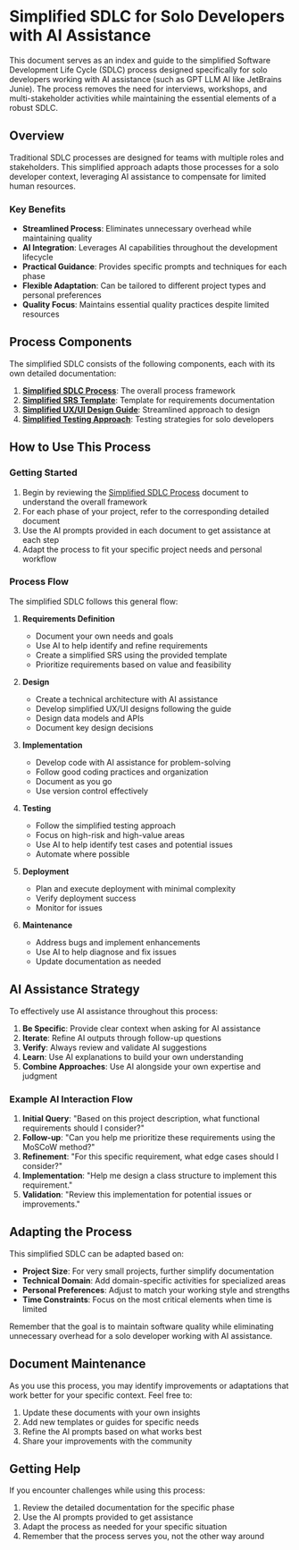 # Simplified SDLC for Solo Developers with AI Assistance

This document serves as an index and guide to the simplified Software Development Life Cycle (SDLC) process designed specifically for solo developers working with AI assistance (such as GPT LLM AI like JetBrains Junie). The process removes the need for interviews, workshops, and multi-stakeholder activities while maintaining the essential elements of a robust SDLC.

## Overview

Traditional SDLC processes are designed for teams with multiple roles and stakeholders. This simplified approach adapts those processes for a solo developer context, leveraging AI assistance to compensate for limited human resources.

### Key Benefits

- **Streamlined Process**: Eliminates unnecessary overhead while maintaining quality
- **AI Integration**: Leverages AI capabilities throughout the development lifecycle
- **Practical Guidance**: Provides specific prompts and techniques for each phase
- **Flexible Adaptation**: Can be tailored to different project types and personal preferences
- **Quality Focus**: Maintains essential quality practices despite limited resources

## Process Components

The simplified SDLC consists of the following components, each with its own detailed documentation:

1. **[Simplified SDLC Process](Simplified-SDLC-Process.md)**: The overall process framework
2. **[Simplified SRS Template](Simplified-SRS-Template.md)**: Template for requirements documentation
3. **[Simplified UX/UI Design Guide](Simplified-UX-UI-Design-Guide.md)**: Streamlined approach to design
4. **[Simplified Testing Approach](Simplified-Testing-Approach.md)**: Testing strategies for solo developers

## How to Use This Process

### Getting Started

1. Begin by reviewing the [Simplified SDLC Process](Simplified-SDLC-Process.md) document to understand the overall framework
2. For each phase of your project, refer to the corresponding detailed document
3. Use the AI prompts provided in each document to get assistance at each step
4. Adapt the process to fit your specific project needs and personal workflow

### Process Flow

The simplified SDLC follows this general flow:

1. **Requirements Definition**
   - Document your own needs and goals
   - Use AI to help identify and refine requirements
   - Create a simplified SRS using the provided template
   - Prioritize requirements based on value and feasibility

2. **Design**
   - Create a technical architecture with AI assistance
   - Develop simplified UX/UI designs following the guide
   - Design data models and APIs
   - Document key design decisions

3. **Implementation**
   - Develop code with AI assistance for problem-solving
   - Follow good coding practices and organization
   - Document as you go
   - Use version control effectively

4. **Testing**
   - Follow the simplified testing approach
   - Focus on high-risk and high-value areas
   - Use AI to help identify test cases and potential issues
   - Automate where possible

5. **Deployment**
   - Plan and execute deployment with minimal complexity
   - Verify deployment success
   - Monitor for issues

6. **Maintenance**
   - Address bugs and implement enhancements
   - Use AI to help diagnose and fix issues
   - Update documentation as needed

## AI Assistance Strategy

To effectively use AI assistance throughout this process:

1. **Be Specific**: Provide clear context when asking for AI assistance
2. **Iterate**: Refine AI outputs through follow-up questions
3. **Verify**: Always review and validate AI suggestions
4. **Learn**: Use AI explanations to build your own understanding
5. **Combine Approaches**: Use AI alongside your own expertise and judgment

### Example AI Interaction Flow

1. **Initial Query**: "Based on this project description, what functional requirements should I consider?"
2. **Follow-up**: "Can you help me prioritize these requirements using the MoSCoW method?"
3. **Refinement**: "For this specific requirement, what edge cases should I consider?"
4. **Implementation**: "Help me design a class structure to implement this requirement."
5. **Validation**: "Review this implementation for potential issues or improvements."

## Adapting the Process

This simplified SDLC can be adapted based on:

- **Project Size**: For very small projects, further simplify documentation
- **Technical Domain**: Add domain-specific activities for specialized areas
- **Personal Preferences**: Adjust to match your working style and strengths
- **Time Constraints**: Focus on the most critical elements when time is limited

Remember that the goal is to maintain software quality while eliminating unnecessary overhead for a solo developer working with AI assistance.

## Document Maintenance

As you use this process, you may identify improvements or adaptations that work better for your specific context. Feel free to:

1. Update these documents with your own insights
2. Add new templates or guides for specific needs
3. Refine the AI prompts based on what works best
4. Share your improvements with the community

## Getting Help

If you encounter challenges while using this process:

1. Review the detailed documentation for the specific phase
2. Use the AI prompts provided to get assistance
3. Adapt the process as needed for your specific situation
4. Remember that the process serves you, not the other way around
